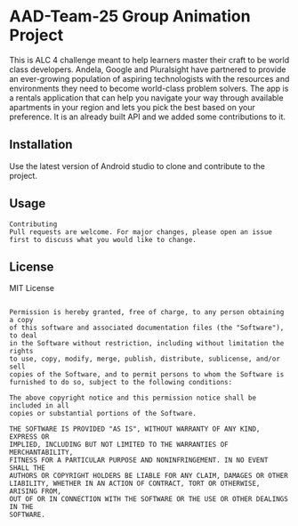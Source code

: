 # AAD-Team-25 Group Animation Project

This is ALC 4 challenge meant to help learners master their craft to be world class developers. Andela, Google and Pluralsight have partnered to provide an ever-growing population of aspiring technologists with the resources and environments they need to become world-class problem solvers.
The app is a rentals application that can help you navigate your way through available apartments in your region and lets you pick the best based on your preference. It is an already built API and we added some contributions to it.

## Installation

Use the latest version of Android studio to clone and contribute to the project.

## Usage
```
Contributing
Pull requests are welcome. For major changes, please open an issue first to discuss what you would like to change.
```
## License

MIT License

```Copyright (c) [2019] [AAD-Team-25]

Permission is hereby granted, free of charge, to any person obtaining a copy
of this software and associated documentation files (the "Software"), to deal
in the Software without restriction, including without limitation the rights
to use, copy, modify, merge, publish, distribute, sublicense, and/or sell
copies of the Software, and to permit persons to whom the Software is
furnished to do so, subject to the following conditions:

The above copyright notice and this permission notice shall be included in all
copies or substantial portions of the Software.

THE SOFTWARE IS PROVIDED "AS IS", WITHOUT WARRANTY OF ANY KIND, EXPRESS OR
IMPLIED, INCLUDING BUT NOT LIMITED TO THE WARRANTIES OF MERCHANTABILITY,
FITNESS FOR A PARTICULAR PURPOSE AND NONINFRINGEMENT. IN NO EVENT SHALL THE
AUTHORS OR COPYRIGHT HOLDERS BE LIABLE FOR ANY CLAIM, DAMAGES OR OTHER
LIABILITY, WHETHER IN AN ACTION OF CONTRACT, TORT OR OTHERWISE, ARISING FROM,
OUT OF OR IN CONNECTION WITH THE SOFTWARE OR THE USE OR OTHER DEALINGS IN THE
SOFTWARE.
